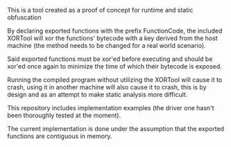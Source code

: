 This is a tool created as a proof of concept for runtime and static obfuscation

By declaring exported functions with the prefix FunctionCode, the included XORTool will xor the functions' bytecode with a key derived from the host machine (the method needs to be changed for a real world scenario).

Said exported functions must be xor'ed before executing and should be xor'ed once again to minimize the time of which their bytecode is exposed.

Running the compiled program without utilizing the XORTool will cause it to crash, using it in another machine will also cause it to crash, this is by design and as an attempt to make static analysis more difficult.

This repository includes implementation examples (the driver one hasn't been thoroughly tested at the moment).

The current implementation is done under the assumption that the exported functions are contiguous in memory.
